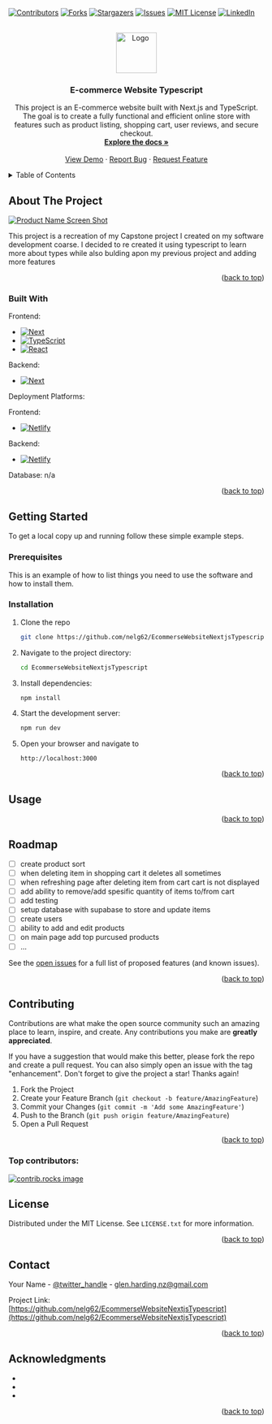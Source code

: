 <a id="readme-top"></a>

[![Contributors][contributors-shield]][contributors-url]
[![Forks][forks-shield]][forks-url]
[![Stargazers][stars-shield]][stars-url]
[![Issues][issues-shield]][issues-url]
[![MIT License][license-shield]][license-url]
[![LinkedIn][linkedin-shield]][linkedin-url]

<!-- PROJECT LOGO -->
<br />
<div align="center">
  <a href="https://github.com/nelg62/EcommerseWebsiteNextjsTypescript">
    <img src="images/logo.png" alt="Logo" width="80" height="80">
  </a>

<h3 align="center">E-commerce Website Typescript</h3>

  <p align="center">
    This project is an E-commerce website built with Next.js and TypeScript. The goal is to create a fully functional and efficient online store with features such as product listing, shopping cart, user reviews, and secure checkout.
    <br />
    <a href="https://github.com/nelg62/EcommerseWebsiteNextjsTypescript"><strong>Explore the docs »</strong></a>
    <br />
    <br />
    <a href="https://github.com/nelg62/EcommerseWebsiteNextjsTypescript">View Demo</a>
    ·
    <a href="https://github.com/nelg62/EcommerseWebsiteNextjsTypescript/issues/new?labels=bug&template=bug-report---.md">Report Bug</a>
    ·
    <a href="https://github.com/nelg62/EcommerseWebsiteNextjsTypescript/issues/new?labels=enhancement&template=feature-request---.md">Request Feature</a>
  </p>
</div>

<!-- TABLE OF CONTENTS -->
<details>
  <summary>Table of Contents</summary>
  <ol>
    <li>
      <a href="#about-the-project">About The Project</a>
      <ul>
        <li><a href="#built-with">Built With</a></li>
      </ul>
    </li>
    <li>
      <a href="#getting-started">Getting Started</a>
      <ul>
        <li><a href="#prerequisites">Prerequisites</a></li>
        <li><a href="#installation">Installation</a></li>
      </ul>
    </li>
    <li><a href="#usage">Usage</a></li>
    <li><a href="#roadmap">Roadmap</a></li>
    <li><a href="#contributing">Contributing</a></li>
    <li><a href="#license">License</a></li>
    <li><a href="#contact">Contact</a></li>
    <li><a href="#acknowledgments">Acknowledgments</a></li>
  </ol>
</details>

<!-- ABOUT THE PROJECT -->

## About The Project

[![Product Name Screen Shot][product-screenshot]](https://ecommersewebsitetypescript.netlify.app/)

This project is a recreation of my Capstone project I created on my software development coarse. I decided to re created it using typescript to learn more about types while also bulding apon my previous project and adding more features

<!-- <h4>Features</h4>
<ul>
<li>User Authentication: Sign up, log in, and log out functionality.</li>
<li>Product Management: View, sort, and filter products.</li>
<li>Cart Functionality: Add, remove, and manage items in the cart.</li>
<li>Responsive Design: Mobile-friendly UI with dynamic components.</li>
</ul> -->

<p align="right">(<a href="#readme-top">back to top</a>)</p>

### Built With

Frontend:

- [![Next][Next.js]][Next-url]
- [![TypeScript][TypeScript-badge]][TypeScript-url]
- [![React][React.js]][React-url]

Backend:

- [![Next][Next.js]][Next-url]

Deployment Platforms:

Frontend:

- [![Netlify][Netlify-shield]][Netlify-url]

Backend:

- [![Netlify][Netlify-shield]][Netlify-url]

Database: n/a

<p align="right">(<a href="#readme-top">back to top</a>)</p>

<!-- GETTING STARTED -->

## Getting Started

To get a local copy up and running follow these simple example steps.

### Prerequisites

This is an example of how to list things you need to use the software and how to install them.

### Installation

1. Clone the repo
   ```sh
   git clone https://github.com/nelg62/EcommerseWebsiteNextjsTypescript.git
   ```
2. Navigate to the project directory:
   ```sh
   cd EcommerseWebsiteNextjsTypescript
   ```
3. Install dependencies:
   ```js
   npm install
   ```
4. Start the development server:
   ```sh
   npm run dev
   ```
5. Open your browser and navigate to
   ```
   http://localhost:3000
   ```

<p align="right">(<a href="#readme-top">back to top</a>)</p>

<!-- USAGE EXAMPLES -->

## Usage

<!-- Use this space to show useful examples of how a project can be used. Additional screenshots, code examples and demos work well in this space. You may also link to more resources.

_For more examples, please refer to the [Documentation](https://example.com)_ -->

<p align="right">(<a href="#readme-top">back to top</a>)</p>

<!-- ROADMAP -->

## Roadmap

- [ ] create product sort
- [ ] when deleting item in shopping cart it deletes all sometimes
- [ ] when refreshing page after deleting item from cart cart is not displayed
- [ ] add ability to remove/add spesific quantity of items to/from cart
- [ ] add testing
- [ ] setup database with supabase to store and update items
- [ ] create users
- [ ] ability to add and edit products
- [ ] on main page add top purcused products
- [ ] ...

See the [open issues](https://github.com/nelg62/EcommerseWebsiteNextjsTypescript/issues) for a full list of proposed features (and known issues).

<p align="right">(<a href="#readme-top">back to top</a>)</p>

<!-- CONTRIBUTING -->

## Contributing

Contributions are what make the open source community such an amazing place to learn, inspire, and create. Any contributions you make are **greatly appreciated**.

If you have a suggestion that would make this better, please fork the repo and create a pull request. You can also simply open an issue with the tag "enhancement".
Don't forget to give the project a star! Thanks again!

1. Fork the Project
2. Create your Feature Branch (`git checkout -b feature/AmazingFeature`)
3. Commit your Changes (`git commit -m 'Add some AmazingFeature'`)
4. Push to the Branch (`git push origin feature/AmazingFeature`)
5. Open a Pull Request

<p align="right">(<a href="#readme-top">back to top</a>)</p>

### Top contributors:

<a href="https://github.com/nelg62/EcommerseWebsiteNextjsTypescript/graphs/contributors">
  <img src="https://contrib.rocks/image?repo=nelg62/EcommerseWebsiteNextjsTypescript" alt="contrib.rocks image" />
</a>

<!-- LICENSE -->

## License

Distributed under the MIT License. See `LICENSE.txt` for more information.

<p align="right">(<a href="#readme-top">back to top</a>)</p>

<!-- CONTACT -->

## Contact

Your Name - [@twitter_handle](https://twitter.com/twitter_handle) - glen.harding.nz@gmail.com

Project Link: [https://github.com/nelg62/EcommerseWebsiteNextjsTypescript](https://github.com/nelg62/EcommerseWebsiteNextjsTypescript)

<p align="right">(<a href="#readme-top">back to top</a>)</p>

<!-- ACKNOWLEDGMENTS -->

## Acknowledgments

- []()
- []()
- []()

<p align="right">(<a href="#readme-top">back to top</a>)</p>

<!-- MARKDOWN LINKS & IMAGES -->
<!-- https://www.markdownguide.org/basic-syntax/#reference-style-links -->

[contributors-shield]: https://img.shields.io/github/contributors/nelg62/EcommerseWebsiteNextjsTypescript.svg?style=for-the-badge
[contributors-url]: https://github.com/nelg62/EcommerseWebsiteNextjsTypescript/graphs/contributors
[forks-shield]: https://img.shields.io/github/forks/nelg62/EcommerseWebsiteNextjsTypescript.svg?style=for-the-badge
[forks-url]: https://github.com/nelg62/EcommerseWebsiteNextjsTypescript/network/members
[stars-shield]: https://img.shields.io/github/stars/nelg62/EcommerseWebsiteNextjsTypescript.svg?style=for-the-badge
[stars-url]: https://github.com/nelg62/EcommerseWebsiteNextjsTypescript/stargazers
[issues-shield]: https://img.shields.io/github/issues/nelg62/EcommerseWebsiteNextjsTypescript.svg?style=for-the-badge
[issues-url]: https://github.com/nelg62/EcommerseWebsiteNextjsTypescript/issues
[license-shield]: https://img.shields.io/github/license/nelg62/EcommerseWebsiteNextjsTypescript.svg?style=for-the-badge
[license-url]: https://github.com/nelg62/EcommerseWebsiteNextjsTypescript/blob/master/LICENSE.txt
[linkedin-shield]: https://img.shields.io/badge/-LinkedIn-black.svg?style=for-the-badge&logo=linkedin&colorB=555
[linkedin-url]: https://linkedin.com/in/glen-harding-5a1317114
[product-screenshot]: images/screenshot.png
[Next.js]: https://img.shields.io/badge/next.js-000000?style=for-the-badge&logo=nextdotjs&logoColor=white
[Next-url]: https://nextjs.org/
[React.js]: https://img.shields.io/badge/React-20232A?style=for-the-badge&logo=react&logoColor=61DAFB
[React-url]: https://reactjs.org/
[Vue.js]: https://img.shields.io/badge/Vue.js-35495E?style=for-the-badge&logo=vuedotjs&logoColor=4FC08D
[Vue-url]: https://vuejs.org/
[Angular.io]: https://img.shields.io/badge/Angular-DD0031?style=for-the-badge&logo=angular&logoColor=white
[Angular-url]: https://angular.io/
[Svelte.dev]: https://img.shields.io/badge/Svelte-4A4A55?style=for-the-badge&logo=svelte&logoColor=FF3E00
[Svelte-url]: https://svelte.dev/
[Laravel.com]: https://img.shields.io/badge/Laravel-FF2D20?style=for-the-badge&logo=laravel&logoColor=white
[Laravel-url]: https://laravel.com
[Bootstrap.com]: https://img.shields.io/badge/Bootstrap-563D7C?style=for-the-badge&logo=bootstrap&logoColor=white
[Bootstrap-url]: https://getbootstrap.com
[JQuery.com]: https://img.shields.io/badge/jQuery-0769AD?style=for-the-badge&logo=jquery&logoColor=white
[JQuery-url]: https://jquery.com
[TypeScript-badge]: https://img.shields.io/badge/TypeScript-007ACC?style=for-the-badge&logo=typescript&logoColor=white
[TypeScript-url]: https://www.typescriptlang.org/
[Next.js]: https://img.shields.io/badge/Next.js-000000?style=for-the-badge&logo=nextdotjs&logoColor=white
[Next-url]: https://nextjs.org/
[Netlify-shield]: https://img.shields.io/badge/Netlify-00C7B7?style=for-the-badge&logo=netlify&logoColor=white
[Netlify-url]: https://www.netlify.com/
